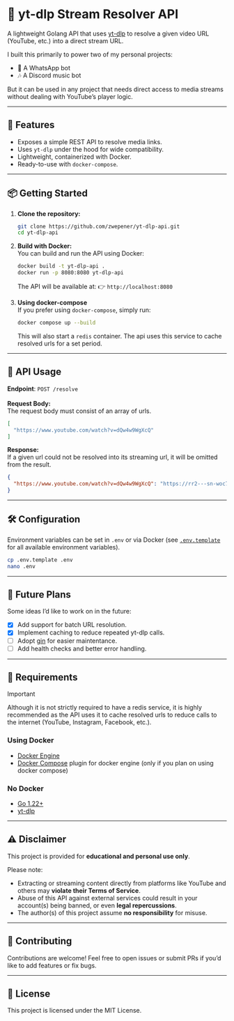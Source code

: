 # 🎵 yt-dlp Stream Resolver API

A lightweight Golang API that uses [yt-dlp](https://github.com/yt-dlp/yt-dlp) to resolve a given video URL (YouTube, etc.) into a direct stream URL.

I built this primarily to power two of my personal projects:

* 📱 A WhatsApp bot
* 🎶 A Discord music bot

But it can be used in any project that needs direct access to media streams without dealing with YouTube’s player logic.

---

## 🚀 Features

* Exposes a simple REST API to resolve media links.
* Uses `yt-dlp` under the hood for wide compatibility.
* Lightweight, containerized with Docker.
* Ready-to-use with `docker-compose`.

---

## 📦 Getting Started

1. **Clone the repository:**
    ```bash
    git clone https://github.com/zwepener/yt-dlp-api.git
    cd yt-dlp-api
    ```

2. **Build with Docker:**<br/>
You can build and run the API using Docker:
    ```bash
    docker build -t yt-dlp-api .
    docker run -p 8080:8080 yt-dlp-api
    ```
    The API will be available at: 👉 `http://localhost:8080`

4. **Using docker-compose**<br/>
    If you prefer using `docker-compose`, simply run:
    ```bash
    docker compose up --build
    ```
    This will also start a `redis` container. The api uses this service to cache resolved urls for a set period.

---

## 🔌 API Usage

**Endpoint**: `POST /resolve`<br/><br/>
**Request Body:**  
The request body must consist of an array of urls.
```json
[
  "https://www.youtube.com/watch?v=dQw4w9WgXcQ"
]
```
**Response:**  
If a given url could not be resolved into its streaming url, it will be omitted from the result.
```json
{
  "https://www.youtube.com/watch?v=dQw4w9WgXcQ": "https://rr2---sn-woc7kn7y.googlevideo.com/videoplayback?..."
}
```

---

## 🛠 Configuration

Environment variables can be set in `.env` or via Docker (see [`.env.template`](.env.template) for all available environment variables).
```bash
cp .env.template .env
nano .env
```

---

## 🔮 Future Plans

Some ideas I’d like to work on in the future:
- [x] Add support for batch URL resolution.
- [x] Implement caching to reduce repeated yt-dlp calls.
- [ ] Adopt [gin](https://gin-gonic.com/) for easier maintentance.
- [ ] Add health checks and better error handling.

---

## 📜 Requirements

> [!IMPORTANT]
> Although it is not strictly required to have a redis service, it is highly recommended as the API uses it to cache resolved urls to reduce calls to the internet (YouTube, Instagram, Facebook, etc.).

### Using Docker

* [Docker Engine](https://docs.docker.com/engine/install/)
* [Docker Compose](https://docs.docker.com/compose/install/linux/) plugin for docker engine (only if you plan on using docker compose)

### No Docker
* [Go 1.22+](https://go.dev/doc/install)
* [yt-dlp](https://github.com/yt-dlp/yt-dlp)

---

## ⚠️ Disclaimer

This project is provided for **educational and personal use only**.

Please note:
* Extracting or streaming content directly from platforms like YouTube and others may **violate their Terms of Service**.
* Abuse of this API against external services could result in your account(s) being banned, or even **legal repercussions**.
* The author(s) of this project assume **no responsibility** for misuse.

---

## 🤝 Contributing
Contributions are welcome! Feel free to open issues or submit PRs if you’d like to add features or fix bugs.

---

## 📄 License
This project is licensed under the MIT License.
